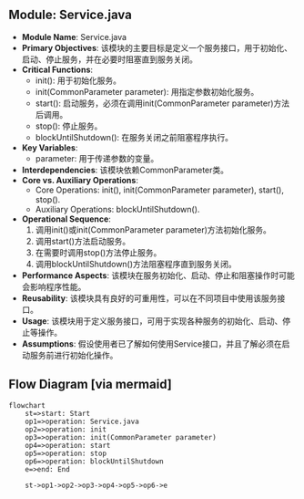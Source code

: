 ## Module: Service.java
- **Module Name**: Service.java
- **Primary Objectives**: 该模块的主要目标是定义一个服务接口，用于初始化、启动、停止服务，并在必要时阻塞直到服务关闭。
- **Critical Functions**: 
   - init(): 用于初始化服务。
   - init(CommonParameter parameter): 用指定参数初始化服务。
   - start(): 启动服务，必须在调用init(CommonParameter parameter)方法后调用。
   - stop(): 停止服务。
   - blockUntilShutdown(): 在服务关闭之前阻塞程序执行。
- **Key Variables**: 
   - parameter: 用于传递参数的变量。
- **Interdependencies**: 该模块依赖CommonParameter类。
- **Core vs. Auxiliary Operations**: 
   - Core Operations: init(), init(CommonParameter parameter), start(), stop().
   - Auxiliary Operations: blockUntilShutdown().
- **Operational Sequence**: 
   1. 调用init()或init(CommonParameter parameter)方法初始化服务。
   2. 调用start()方法启动服务。
   3. 在需要时调用stop()方法停止服务。
   4. 调用blockUntilShutdown()方法阻塞程序直到服务关闭。
- **Performance Aspects**: 该模块在服务初始化、启动、停止和阻塞操作时可能会影响程序性能。
- **Reusability**: 该模块具有良好的可重用性，可以在不同项目中使用该服务接口。
- **Usage**: 该模块用于定义服务接口，可用于实现各种服务的初始化、启动、停止等操作。
- **Assumptions**: 假设使用者已了解如何使用Service接口，并且了解必须在启动服务前进行初始化操作。
## Flow Diagram [via mermaid]
```mermaid
flowchart
    st=>start: Start
    op1=>operation: Service.java
    op2=>operation: init
    op3=>operation: init(CommonParameter parameter)
    op4=>operation: start
    op5=>operation: stop
    op6=>operation: blockUntilShutdown
    e=>end: End
    
    st->op1->op2->op3->op4->op5->op6->e
```
